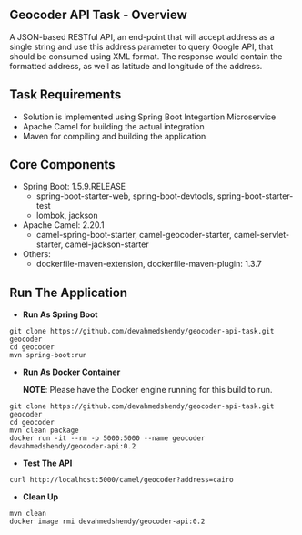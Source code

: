 ## Geocoder API Task - Overview
A JSON-based RESTful API, an end-point that will accept address as a single string and use this address parameter to query Google API, that should be consumed using XML format.
The response would contain the formatted address, as well as latitude and longitude of the address.

## Task Requirements
  * Solution is implemented using Spring Boot Integartion Microservice
  * Apache Camel for building the actual integration
  * Maven for compiling and building the application

## Core Components
  * Spring Boot: 1.5.9.RELEASE
    * spring-boot-starter-web, spring-boot-devtools, spring-boot-starter-test
    * lombok, jackson
  * Apache Camel: 2.20.1
    * camel-spring-boot-starter, camel-geocoder-starter, camel-servlet-starter, camel-jackson-starter
  * Others:
    * dockerfile-maven-extension, dockerfile-maven-plugin: 1.3.7
    
    
## Run The Application
* **Run As Spring Boot**
```
git clone https://github.com/devahmedshendy/geocoder-api-task.git geocoder
cd geocoder
mvn spring-boot:run
```

* **Run As Docker Container**

  **NOTE**: Please have the Docker engine running for this build to run.
```
git clone https://github.com/devahmedshendy/geocoder-api-task.git geocoder
cd geocoder
mvn clean package
docker run -it --rm -p 5000:5000 --name geocoder devahmedshendy/geocoder-api:0.2
```

* **Test The API**
```
curl http://localhost:5000/camel/geocoder?address=cairo
```

* **Clean Up**
```
mvn clean
docker image rmi devahmedshendy/geocoder-api:0.2
```
